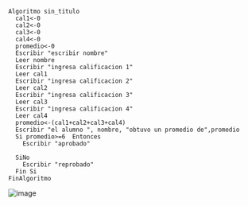     Algoritmo sin_titulo
      cal1<-0
      cal2<-0
      cal3<-0
      cal4<-0
      promedio<-0
      Escribir "escribir nombre"
      Leer nombre
      Escribir "ingresa calificacion 1"
      Leer cal1
      Escribir "ingresa calificacion 2"
      Leer cal2
      Escribir "ingresa calificacion 3"
      Leer cal3
      Escribir "ingresa calificacion 4"
      Leer cal4
      promedio<-(cal1+cal2+cal3+cal4)
      Escribir "el alumno ", nombre, "obtuvo un promedio de",promedio
      Si promedio>=6  Entonces 
        Escribir "aprobado"

      SiNo
        Escribir "reprobado"
      Fin Si
    FinAlgoritmo
    
   ![image](https://user-images.githubusercontent.com/113804837/193432242-57abd5fb-c618-499d-ad07-7e4ff4f650b5.png)

